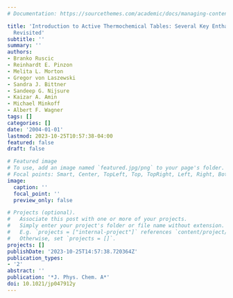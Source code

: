 ```yaml
---
# Documentation: https://sourcethemes.com/academic/docs/managing-content/

title: 'Introduction to Active Thermochemical Tables: Several Key Enthalpies of Formation
  Revisited'
subtitle: ''
summary: ''
authors:
- Branko Ruscic
- Reinhardt E. Pinzon
- Melita L. Morton
- Gregor von Laszewski
- Sandra J. Bittner
- Sandeep G. Nijsure
- Kaizar A. Amin
- Michael Minkoff
- Albert F. Wagner
tags: []
categories: []
date: '2004-01-01'
lastmod: 2023-10-25T10:57:38-04:00
featured: false
draft: false

# Featured image
# To use, add an image named `featured.jpg/png` to your page's folder.
# Focal points: Smart, Center, TopLeft, Top, TopRight, Left, Right, BottomLeft, Bottom, BottomRight.
image:
  caption: ''
  focal_point: ''
  preview_only: false

# Projects (optional).
#   Associate this post with one or more of your projects.
#   Simply enter your project's folder or file name without extension.
#   E.g. `projects = ["internal-project"]` references `content/project/deep-learning/index.md`.
#   Otherwise, set `projects = []`.
projects: []
publishDate: '2023-10-25T14:57:38.720364Z'
publication_types:
- '2'
abstract: ''
publication: '*J. Phys. Chem. A*'
doi: 10.1021/jp047912y
---
```

